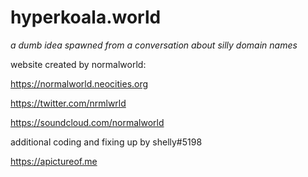 # hyperkoala.world

*a dumb idea spawned from a conversation about silly domain names*

website created by normalworld:

https://normalworld.neocities.org

https://twitter.com/nrmlwrld

https://soundcloud.com/normalworld

additional coding and fixing up by shelly#5198

https://apictureof.me
